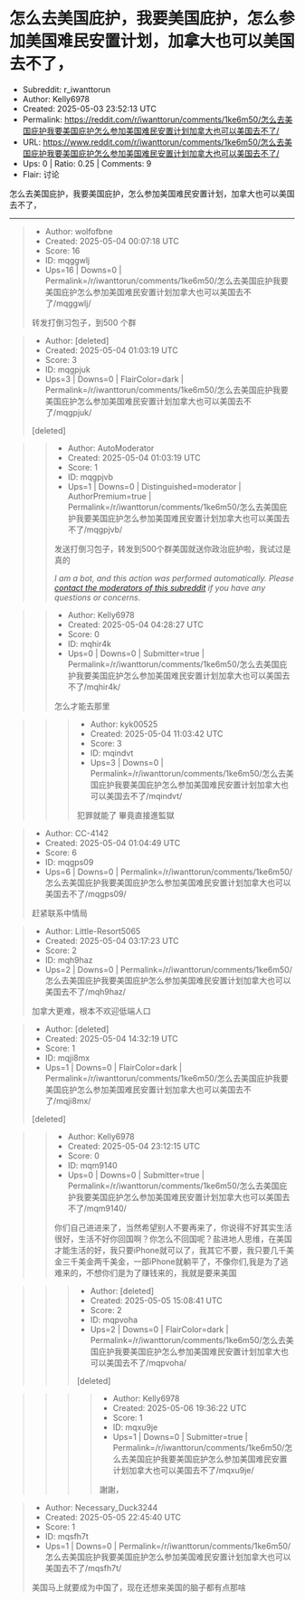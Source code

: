 # 怎么去美国庇护，我要美国庇护，怎么参加美国难民安置计划，加拿大也可以美国去不了，

- Subreddit: r_iwanttorun
- Author: Kelly6978
- Created: 2025-05-03 23:52:13 UTC
- Permalink: https://reddit.com/r/iwanttorun/comments/1ke6m50/怎么去美国庇护我要美国庇护怎么参加美国难民安置计划加拿大也可以美国去不了/
- URL: https://www.reddit.com/r/iwanttorun/comments/1ke6m50/怎么去美国庇护我要美国庇护怎么参加美国难民安置计划加拿大也可以美国去不了/
- Ups: 0 | Ratio: 0.25 | Comments: 9
- Flair: 讨论


怎么去美国庇护，我要美国庇护，怎么参加美国难民安置计划，加拿大也可以美国去不了，


---

> - Author: wolfofbne
> - Created: 2025-05-04 00:07:18 UTC
> - Score: 16
> - ID: mqggwlj
> - Ups=16 | Downs=0 | Permalink=/r/iwanttorun/comments/1ke6m50/怎么去美国庇护我要美国庇护怎么参加美国难民安置计划加拿大也可以美国去不了/mqggwlj/
>
> 转发打倒习包子，到500 个群

> - Author: [deleted]
> - Created: 2025-05-04 01:03:19 UTC
> - Score: 3
> - ID: mqgpjuk
> - Ups=3 | Downs=0 | FlairColor=dark | Permalink=/r/iwanttorun/comments/1ke6m50/怎么去美国庇护我要美国庇护怎么参加美国难民安置计划加拿大也可以美国去不了/mqgpjuk/
>
> [deleted]

>> - Author: AutoModerator
>> - Created: 2025-05-04 01:03:19 UTC
>> - Score: 1
>> - ID: mqgpjvb
>> - Ups=1 | Downs=0 | Distinguished=moderator | AuthorPremium=true | Permalink=/r/iwanttorun/comments/1ke6m50/怎么去美国庇护我要美国庇护怎么参加美国难民安置计划加拿大也可以美国去不了/mqgpjvb/
>>
>> 发送打倒习包子，转发到500个群美国就送你政治庇护啦，我试过是真的
>> 
>> *I am a bot, and this action was performed automatically. Please [contact the moderators of this subreddit](/message/compose/?to=/r/iwanttorun) if you have any questions or concerns.*

>> - Author: Kelly6978
>> - Created: 2025-05-04 04:28:27 UTC
>> - Score: 0
>> - ID: mqhir4k
>> - Ups=0 | Downs=0 | Submitter=true | Permalink=/r/iwanttorun/comments/1ke6m50/怎么去美国庇护我要美国庇护怎么参加美国难民安置计划加拿大也可以美国去不了/mqhir4k/
>>
>> 怎么才能去那里

>>> - Author: kyk00525
>>> - Created: 2025-05-04 11:03:42 UTC
>>> - Score: 3
>>> - ID: mqindvt
>>> - Ups=3 | Downs=0 | Permalink=/r/iwanttorun/comments/1ke6m50/怎么去美国庇护我要美国庇护怎么参加美国难民安置计划加拿大也可以美国去不了/mqindvt/
>>>
>>> 犯罪就能了
>>> 畢竟直接進監獄

> - Author: CC-4142
> - Created: 2025-05-04 01:04:49 UTC
> - Score: 6
> - ID: mqgps09
> - Ups=6 | Downs=0 | Permalink=/r/iwanttorun/comments/1ke6m50/怎么去美国庇护我要美国庇护怎么参加美国难民安置计划加拿大也可以美国去不了/mqgps09/
>
> 赶紧联系中情局

> - Author: Little-Resort5065
> - Created: 2025-05-04 03:17:23 UTC
> - Score: 2
> - ID: mqh9haz
> - Ups=2 | Downs=0 | Permalink=/r/iwanttorun/comments/1ke6m50/怎么去美国庇护我要美国庇护怎么参加美国难民安置计划加拿大也可以美国去不了/mqh9haz/
>
> 加拿大更难，根本不欢迎低端人口

> - Author: [deleted]
> - Created: 2025-05-04 14:32:19 UTC
> - Score: 1
> - ID: mqji8mx
> - Ups=1 | Downs=0 | FlairColor=dark | Permalink=/r/iwanttorun/comments/1ke6m50/怎么去美国庇护我要美国庇护怎么参加美国难民安置计划加拿大也可以美国去不了/mqji8mx/
>
> [deleted]

>> - Author: Kelly6978
>> - Created: 2025-05-04 23:12:15 UTC
>> - Score: 0
>> - ID: mqm9140
>> - Ups=0 | Downs=0 | Submitter=true | Permalink=/r/iwanttorun/comments/1ke6m50/怎么去美国庇护我要美国庇护怎么参加美国难民安置计划加拿大也可以美国去不了/mqm9140/
>>
>> 你们自己进进来了，当然希望别人不要再来了，你说得不好其实生活很好，生活不好你回国啊？你怎么不回国呢？盐进地人思维，在美国才能生活的好，我只要iPhone就可以了，我其它不要，我只要几千美金三千美金两千美金，一部iPhone就躺平了，不像你们,我是为了逃难来的，不想你们是为了赚钱来的，我就是要来美国

>>> - Author: [deleted]
>>> - Created: 2025-05-05 15:08:41 UTC
>>> - Score: 2
>>> - ID: mqpvoha
>>> - Ups=2 | Downs=0 | FlairColor=dark | Permalink=/r/iwanttorun/comments/1ke6m50/怎么去美国庇护我要美国庇护怎么参加美国难民安置计划加拿大也可以美国去不了/mqpvoha/
>>>
>>> [deleted]

>>>> - Author: Kelly6978
>>>> - Created: 2025-05-06 19:36:22 UTC
>>>> - Score: 1
>>>> - ID: mqxu9je
>>>> - Ups=1 | Downs=0 | Submitter=true | Permalink=/r/iwanttorun/comments/1ke6m50/怎么去美国庇护我要美国庇护怎么参加美国难民安置计划加拿大也可以美国去不了/mqxu9je/
>>>>
>>>> 謝謝，

> - Author: Necessary_Duck3244
> - Created: 2025-05-05 22:45:40 UTC
> - Score: 1
> - ID: mqsfh7t
> - Ups=1 | Downs=0 | Permalink=/r/iwanttorun/comments/1ke6m50/怎么去美国庇护我要美国庇护怎么参加美国难民安置计划加拿大也可以美国去不了/mqsfh7t/
>
> 美国马上就要成为中国了，现在还想来美国的脑子都有点那啥
